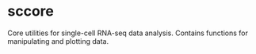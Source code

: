 # sccore
Core utilities for single-cell RNA-seq data analysis. Contains functions for manipulating and plotting data.
